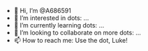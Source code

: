 - 👋 Hi, I’m @A686591
- 👀 I’m interested in dots: ...
- 🌱 I’m currently learning dots: ...
- 💞️ I’m looking to collaborate on more dots: ...
- 📫 How to reach me: Use the dot, Luke!

<!---
A686591/A686591 is a ✨ special ✨ repository because its `README.md` (this file) appears on your GitHub profile.
You can click the Preview link to take a look at your changes.
--->
